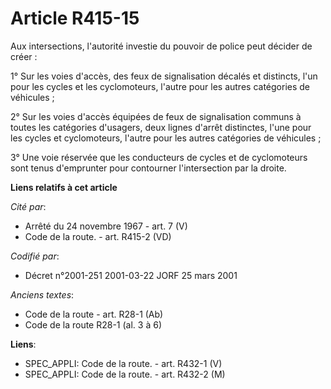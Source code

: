 # Article R415-15

Aux intersections, l'autorité investie du pouvoir de police peut décider de créer :

1° Sur les voies d'accès, des feux de signalisation décalés et distincts, l'un pour les cycles et les cyclomoteurs, l'autre
pour les autres catégories de véhicules ;

2° Sur les voies d'accès équipées de feux de signalisation communs à toutes les catégories d'usagers, deux lignes d'arrêt
distinctes, l'une pour les cycles et cyclomoteurs, l'autre pour les autres catégories de véhicules ;

3° Une voie réservée que les conducteurs de cycles et de cyclomoteurs sont tenus d'emprunter pour contourner l'intersection
par la droite.

**Liens relatifs à cet article**

_Cité par_:

  - Arrêté du 24 novembre 1967 - art. 7 (V)
  - Code de la route. - art. R415-2 (VD)

_Codifié par_:

  - Décret n°2001-251 2001-03-22 JORF 25 mars 2001

_Anciens textes_:

  - Code de la route - art. R28-1 (Ab)
  - Code de la route R28-1 (al. 3 à 6)

**Liens**:

  - SPEC_APPLI: Code de la route. - art. R432-1 (V)
  - SPEC_APPLI: Code de la route. - art. R432-2 (M)

